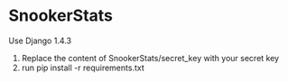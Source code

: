 SnookerStats
============

Use Django 1.4.3

1. Replace the content of SnookerStats/secret_key with your secret key
2. run pip install -r requirements.txt